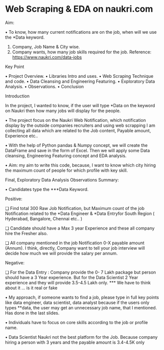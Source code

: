 # Web Scraping & EDA on naukri.com

Aim:

• To know, how many current notifications are on the job, when will we use the *Data keyword.

1. Company, Job Name & City wise.
2. Company wants, how many job skills required for the job.
Reference: https://www.naukri.com/data-jobs

Key Point

• Project Overview.
• Libraries Intro and uses.
• Web Scraping Technique and code.
• Data Cleansing and Engineering Featuring.
• Exploratory Data Analysis.
• Observations.
• Conclusion

Introduction

In the project, I wanted to know, if the user will type *Data 
on the keyword on Naukri then how many jobs will display 
for the people.

• The project focus on the Naukri Web Notification, which 
notification display by the outside companies recruiters 
and using web scrapping I am collecting all data which 
are related to the Job content, Payable amount, 
Experience etc..

• With the help of Python pandas & Numpy concept, we 
will create the DataFrame and save in the form of Excel. 
Then we will apply some Data cleansing, Engineering 
Featuring concept and EDA analysis.

• Aim: my aim to write this code, because, I want to know 
which city hiring the maximum count of people for 
which profile with key skill.

Final, Exploratory Data Analysis Observations Summary:

• Candidates type the ***Data Keyword.

Positive:

❑ Find total 300 Raw Job Notification, but Maximum count of the job 
Notification related to the *Data Engineer & *Data Entryfor South 
Region ( Hyderabad, Bangalore, Chennai etc.. ) 

❑ Candidate should have a Max 3 year Experience and these all company 
hire the Fresher also.

❑ All company mentioned in the job Notification 0-X payable amount 
(Annum). I think, directly, Company want to tell your job interview will 
decide how much we will provide the salary per annum.

Negative:

❑ For the Data Entry : Company provide the 0- 7 Lakh package but 
person should have a 3 Year experience. But for the Data Scientist 2 
Year experience and they will provide 3.5-4.5 Lakh only. 
*** We have to think about it ... is it real or fake

• My approach, if someone wants to find a job, please type in full key points like data engineer, data 
scientist, data analyst because if the users only types **data, the user may get an unnecessary job 
name, that I mentioned. Has done in the last slides.

• Individuals have to focus on core skills according to the job or profile name.

• Data Scientist
Naukri not the best platform for the Job. Because company hiring a person with 3 years and 
the payable amount is 3.4-4.5K only

